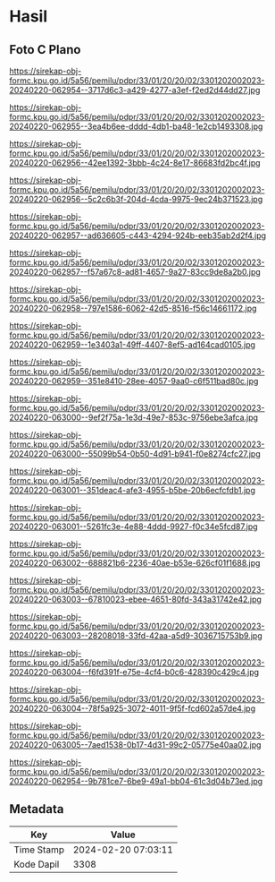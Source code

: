 # Hasil

## Foto C Plano

https://sirekap-obj-formc.kpu.go.id/5a56/pemilu/pdpr/33/01/20/20/02/3301202002023-20240220-062954--3717d6c3-a429-4277-a3ef-f2ed2d44dd27.jpg

https://sirekap-obj-formc.kpu.go.id/5a56/pemilu/pdpr/33/01/20/20/02/3301202002023-20240220-062955--3ea4b6ee-dddd-4db1-ba48-1e2cb1493308.jpg

https://sirekap-obj-formc.kpu.go.id/5a56/pemilu/pdpr/33/01/20/20/02/3301202002023-20240220-062956--42ee1392-3bbb-4c24-8e17-86683fd2bc4f.jpg

https://sirekap-obj-formc.kpu.go.id/5a56/pemilu/pdpr/33/01/20/20/02/3301202002023-20240220-062956--5c2c6b3f-204d-4cda-9975-9ec24b371523.jpg

https://sirekap-obj-formc.kpu.go.id/5a56/pemilu/pdpr/33/01/20/20/02/3301202002023-20240220-062957--ad636605-c443-4294-924b-eeb35ab2d2f4.jpg

https://sirekap-obj-formc.kpu.go.id/5a56/pemilu/pdpr/33/01/20/20/02/3301202002023-20240220-062957--f57a67c8-ad81-4657-9a27-83cc9de8a2b0.jpg

https://sirekap-obj-formc.kpu.go.id/5a56/pemilu/pdpr/33/01/20/20/02/3301202002023-20240220-062958--797e1586-6062-42d5-8516-f56c14661172.jpg

https://sirekap-obj-formc.kpu.go.id/5a56/pemilu/pdpr/33/01/20/20/02/3301202002023-20240220-062959--1e3403a1-49ff-4407-8ef5-ad164cad0105.jpg

https://sirekap-obj-formc.kpu.go.id/5a56/pemilu/pdpr/33/01/20/20/02/3301202002023-20240220-062959--351e8410-28ee-4057-9aa0-c6f511bad80c.jpg

https://sirekap-obj-formc.kpu.go.id/5a56/pemilu/pdpr/33/01/20/20/02/3301202002023-20240220-063000--9ef2f75a-1e3d-49e7-853c-9756ebe3afca.jpg

https://sirekap-obj-formc.kpu.go.id/5a56/pemilu/pdpr/33/01/20/20/02/3301202002023-20240220-063000--55099b54-0b50-4d91-b941-f0e8274cfc27.jpg

https://sirekap-obj-formc.kpu.go.id/5a56/pemilu/pdpr/33/01/20/20/02/3301202002023-20240220-063001--351deac4-afe3-4955-b5be-20b6ecfcfdb1.jpg

https://sirekap-obj-formc.kpu.go.id/5a56/pemilu/pdpr/33/01/20/20/02/3301202002023-20240220-063001--5261fc3e-4e88-4ddd-9927-f0c34e5fcd87.jpg

https://sirekap-obj-formc.kpu.go.id/5a56/pemilu/pdpr/33/01/20/20/02/3301202002023-20240220-063002--688821b6-2236-40ae-b53e-626cf01f1688.jpg

https://sirekap-obj-formc.kpu.go.id/5a56/pemilu/pdpr/33/01/20/20/02/3301202002023-20240220-063003--67810023-ebee-4651-80fd-343a31742e42.jpg

https://sirekap-obj-formc.kpu.go.id/5a56/pemilu/pdpr/33/01/20/20/02/3301202002023-20240220-063003--28208018-33fd-42aa-a5d9-3036715753b9.jpg

https://sirekap-obj-formc.kpu.go.id/5a56/pemilu/pdpr/33/01/20/20/02/3301202002023-20240220-063004--f6fd391f-e75e-4cf4-b0c6-428390c429c4.jpg

https://sirekap-obj-formc.kpu.go.id/5a56/pemilu/pdpr/33/01/20/20/02/3301202002023-20240220-063004--78f5a925-3072-4011-9f5f-fcd602a57de4.jpg

https://sirekap-obj-formc.kpu.go.id/5a56/pemilu/pdpr/33/01/20/20/02/3301202002023-20240220-063005--7aed1538-0b17-4d31-99c2-05775e40aa02.jpg

https://sirekap-obj-formc.kpu.go.id/5a56/pemilu/pdpr/33/01/20/20/02/3301202002023-20240220-062954--9b781ce7-6be9-49a1-bb04-61c3d04b73ed.jpg


## Metadata

| Key        | Value               |
| ---------- | ------------------- |
| Time Stamp | 2024-02-20 07:03:11 |
| Kode Dapil | 3308                |



